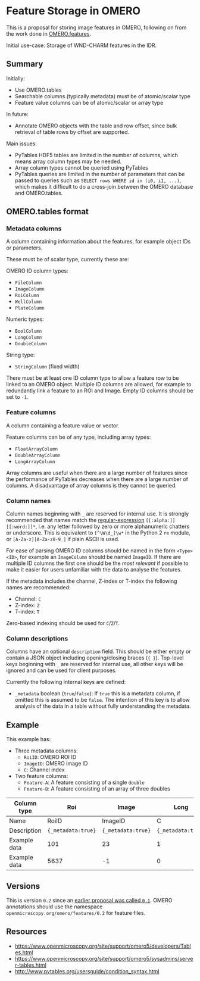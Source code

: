 # Feature Storage in OMERO

This is a proposal for storing image features in OMERO, following on from the work done in [OMERO.features](https://github.com/ome/omero-features).

Initial use-case: Storage of WND-CHARM features in the IDR.


## Summary

Initially:
- Use OMERO.tables
- Searchable columns (typically metadata) must be of atomic/scalar type
- Feature value columns can be of atomic/scalar or array type

In future:
- Annotate OMERO objects with the table and row offset, since bulk retrieval of table rows by offset are supported.

Main issues:
- PyTables HDF5 tables are limited in the number of columns, which means array column types may be needed.
- Array column types cannot be queried using PyTables
- PyTables queries are limited in the number of parameters that can be passed to queries such as `SELECT rows WHERE id in (i0, i1, ...)`, which makes it difficult to do a cross-join between the OMERO database and OMERO.tables.


## OMERO.tables format


### Metadata columns

A column containing information about the features, for example object IDs or parameters.

These must be of scalar type, currently these are:

OMERO ID column types:
- `FileColumn`
- `ImageColumn`
- `RoiColumn`
- `WellColumn`
- `PlateColumn`

Numeric types:
- `BoolColumn`
- `LongColumn`
- `DoubleColumn`

String type:
- `StringColumn` (fixed width)

There must be at least one ID column type to allow a feature row to be linked to an OMERO object.
Multiple ID columns are allowed, for example to redundantly link a feature to an ROI and Image.
Empty ID columns should be set to `-1`.


### Feature columns

A column containing a feature value or vector.

Feature columns can be of any type, including array types:
- `FloatArrayColumn`
- `DoubleArrayColumn`
- `LongArrayColumn`

Array columns are useful when there are a large number of features since the performance of PyTables decreases when there are a large number of columns.
A disadvantage of array columns is they cannot be queried.


### Column names

Column names beginning with `_` are reserved for internal use.
It is strongly recommended that names match the [regular-expression](http://www.regular-expressions.info/posixbrackets.html) `[[:alpha:]][[:word:]]*`, i.e. any letter followed by zero or more alphanumeric chatters or underscore.
This is equivalent to `[^\W\d_]\w*` in the Python 2 `re` module, or `[A-Za-z][A-Za-z0-9_]` if plain ASCII is used.

For ease of parsing OMERO ID columns should be named in the form `<Type><ID>`, for example an `ImageColumn` should be named `ImageID`.
If there are multiple ID columns the first one should be the *most relevant* if possible to make it easier for users unfamiliar with the data to analyse the features.

If the metadata includes the channel, Z-index or T-index the following names are recommended:
- Channel: `C`
- Z-index: `Z`
- T-index: `T`

Zero-based indexing should be used for `C`/`Z`/`T`.


### Column descriptions

Columns have an optional `description` field.
This should be either empty or contain a JSON object including opening/closing braces (`{ }`).
Top-level keys beginning with `_` are reserved for internal use, all other keys will be ignored and can be used for client purposes.

Currently the following internal keys are defined:
- `_metadata` boolean (`true`/`false`): If `true` this is a metadata column, if omitted this is assumed to be `false`.
The intention of this key is to allow analysis of the data in a table without fully understanding the metadata.


## Example

This example has:
- Three metadata columns:
  - `RoiID`: OMERO ROI ID
  - `ImageID`: OMERO image ID
  - `C`: Channel index
- Two feature columns:
  - `Feature-A`: A feature consisting of a single `double`
  - `Feature-B`: A feature consisting of an array of three doubles

|Column type |Roi               |Image             |Long              |Double         |DoubleArray[3]   |
|------------|------------------|------------------|------------------|---------------|-----------------|
|Name        |RoiID             |ImageID           |C                 |Feature-A      |Feature-B        |
|Description |`{_metadata:true}`|`{_metadata:true}`|`{_metadata:true}`|               |                 |
|Example data|101               |23                |1                 |10.54          |[0.23, 3.1, 2.6] |
|Example data|5637              |-1                |0                 |-764567.889    |[-9.0, 12.1, 0.2]|


## Versions

This is version `0.2` since an [earlier proposal was called `0.1`](https://github.com/ome/omero-features/blob/249015c0ffa396ae45f06789336ec7cac3f6a9a2/features/OmeroTablesFeatureStore.py#L40).
OMERO annotations should use the namespace `openmicroscopy.org/omero/features/0.2` for feature files.


## Resources

- https://www.openmicroscopy.org/site/support/omero5/developers/Tables.html
- https://www.openmicroscopy.org/site/support/omero5/sysadmins/server-tables.html
- http://www.pytables.org/usersguide/condition_syntax.html
